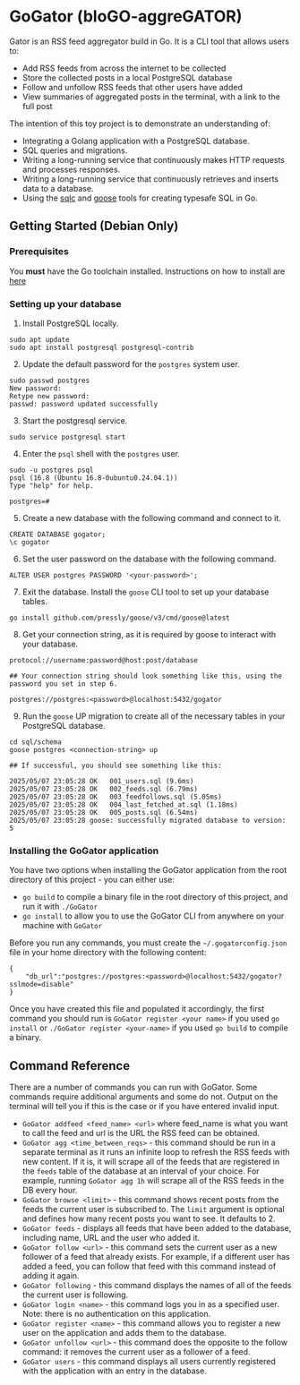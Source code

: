 # GoGator (bloGO-aggreGATOR)

Gator is an RSS feed aggregator build in Go. It is a CLI tool that allows users to: 

- Add RSS feeds from across the internet to be collected
- Store the collected posts in a local PostgreSQL database
- Follow and unfollow RSS feeds that other users have added
- View summaries of aggregated posts in the terminal, with a link to the full post

The intention of this toy project is to demonstrate an understanding of: 

- Integrating a Golang application with a PostgreSQL database.
- SQL queries and migrations. 
- Writing a long-running service that continuously makes HTTP requests and processes responses.
- Writing a long-running service that continuously retrieves and inserts data to a database.
- Using the [sqlc](https://sqlc.dev/) and [goose](https://github.com/pressly/goose) tools for creating typesafe SQL in Go.

## Getting Started (Debian Only)

### Prerequisites

You **must** have the Go toolchain installed. Instructions on how to install are [here](https://go.dev/doc/install)

### Setting up your database

1. Install PostgreSQL locally. 

```
sudo apt update
sudo apt install postgresql postgresql-contrib
```

2. Update the default password for the `postgres` system user. 

```
sudo passwd postgres
New password: 
Retype new password: 
passwd: password updated successfully
```

3. Start the postgresql service. 

```
sudo service postgresql start
```

4. Enter the `psql` shell with the `postgres` user.

```
sudo -u postgres psql
psql (16.8 (Ubuntu 16.8-0ubuntu0.24.04.1))
Type "help" for help.

postgres=#
```

5. Create a new database with the following command and connect to it. 

```
CREATE DATABASE gogator;
\c gogator
```

6. Set the user password on the database with the following command. 

```
ALTER USER postgres PASSWORD '<your-password>';
```

7. Exit the database. Install the `goose` CLI tool to set up your database tables. 

```
go install github.com/pressly/goose/v3/cmd/goose@latest
```

8. Get your connection string, as it is required by goose to interact with your database.

```
protocol://username:password@host:post/database

## Your connection string should look something like this, using the password you set in step 6.

postgres://postgres:<password>@localhost:5432/gogator
```

9. Run the `goose` UP migration to create all of the necessary tables in your PostgreSQL database.

```
cd sql/schema
goose postgres <connection-string> up

## If successful, you should see something like this:

2025/05/07 23:05:28 OK   001_users.sql (9.6ms)
2025/05/07 23:05:28 OK   002_feeds.sql (6.79ms)
2025/05/07 23:05:28 OK   003_feedfollows.sql (5.05ms)
2025/05/07 23:05:28 OK   004_last_fetched_at.sql (1.18ms)
2025/05/07 23:05:28 OK   005_posts.sql (6.54ms)
2025/05/07 23:05:28 goose: successfully migrated database to version: 5
```

### Installing the GoGator application 

You have two options when installing the GoGator application from the root directory of this project - you can either use:

- `go build` to compile a binary file in the root directory of this project, and run it with `./GoGator` 
- `go install` to allow you to use the GoGator CLI from anywhere on your machine with `GoGator`

Before you run any commands, you must create the `~/.gogatorconfig.json` file in your home directory with the following content:

```
{
    "db_url":"postgres://postgres:<password>@localhost:5432/gogator?sslmode=disable"
}
```

Once you have created this file and populated it accordingly, the first command you should run is `GoGator register <your name>` if you used `go install` or `./GoGator register <your-name>` if you used `go build` to compile a binary.  

## Command Reference

There are a number of commands you can run with GoGator. Some commands require additional arguments and some do not. Output on the terminal will tell you if this is the case or if you have entered invalid input. 

- `GoGator addfeed <feed_name> <url>` where feed_name is what you want to call the feed and url is the URL the RSS feed can be obtained.
- `GoGator agg <time_between_reqs>` - this command should be run in a separate terminal as it runs an infinite loop to refresh the RSS feeds with new content. If it is, it will scrape all of the feeds that are registered in the `feeds` table of the database at an interval of your choice. For example, running `GoGator agg 1h` will scrape all of the RSS feeds in the DB every hour. 
- `GoGator browse <limit>` - this command shows recent posts from the feeds the current user is subscribed to. The `limit` argument is optional and defines how many recent posts you want to see. It defaults to 2. 
- `GoGator feeds` - displays all feeds that have been added to the database, including name, URL and the user who added it. 
- `GoGator follow <url>` - this command sets the current user as a new follower of a feed that already exists. For example, if a different user has added a feed, you can follow that feed with this command instead of adding it again.
- `GoGator following` - this command displays the names of all of the feeds the current user is following.  
- `GoGator login <name>` - this command logs you in as a specified user. Note: there is no authentication on this application.
- `GoGator register <name>` - this command allows you to register a new user on the application and adds them to the database.  
- `GoGator unfollow <url>` - this command does the opposite to the follow command: it removes the current user as a follower of a feed. 
- `GoGator users` - this command displays all users currently registered with the application with an entry in the database.